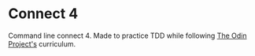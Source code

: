 # Connect 4

Command line connect 4. Made to practice TDD while following [The Odin Project's](https://www.theodinproject.com/courses/ruby-programming/lessons/testing-your-ruby-code#project-tdd-connect-four) curriculum.
